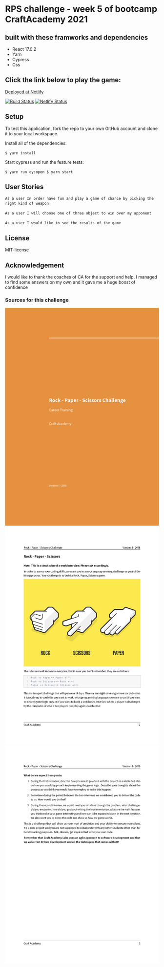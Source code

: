 # RPS challenge - week 5 of bootcamp CraftAcademy 2021
## built with these framworks and dependencies
- React 17.0.2
- Yarn
- Cypress
- Css 

## Click the link below to play the game:
[Deployed at Netlify](https://rockpaperscissors-game-single-player.netlify.app/)


[![Build Status](https://dorianbuck.semaphoreci.com/badges/rps_ca_challenge/branches/main.svg?style=shields)](https://dorianbuck.semaphoreci.com/projects/rps_ca_challenge)
[![Netlify Status](https://api.netlify.com/api/v1/badges/84ed7bee-193c-4945-b5a2-d5767351bf62/deploy-status)](https://app.netlify.com/sites/rockpaperscissors-game-single-player/deploys)

## Setup
To test this application, fork the repo to your own GitHub account and clone it to your local workspace.

Install all of the dependencies:

`$ yarn install`

Start cypress and run the feature tests:

`$ yarn run cy:open $ yarn start`

## User Stories

```
As a user In order have fun and play a game of chance by picking the right kind of weapon

As a user I will choose one of three object to win over my apponent

As a user I would like to see the results of the game

```
## License
MIT-license
## Acknowledgement
I would like to thank the coaches of CA for the support and help. I managed to find some answers on my own and it gave me a huge boost of confidence

### Sources for this challenge
![rps1](src/images/rps_challenge_Sida_1.png)
![rps2](src/images/rps_challenge_Sida_2.png)
![rps3](src/images/rps_challenge_Sida_3.png)
